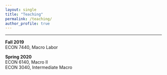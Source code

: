```yaml
---
layout: single
title: "Teaching"
permalink: /teaching/
author_profile: true
---
```

---
**Fall 2019**   
ECON 7440, Macro Labor   

**Spring 2020**   
ECON 6140, Macro II   
ECON 3040, Intermediate Macro

